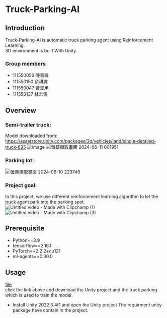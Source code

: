 # Truck-Parking-AI
## Introduction
Truck-Parking-AI is automatic truck parking agent using Reinforcement Learning.\
3D environment is built With Unity.
### Group members
- 111550056 陳晉祿
- 111550150 俞祺譯
- 111550047 黃昱承
- 111550137 林宏儒
## Overview
### Semi-trailer truck: 
Model downloaded from: https://assetstore.unity.com/packages/3d/vehicles/land/single-detailed-truck-895
![image](https://github.com/ianthefish/Truck-Parking-AI/assets/72810883/bf1a29f2-f603-4f98-8e41-16f1c08ab65b)
![螢幕擷取畫面 2024-06-11 001951](https://github.com/ianthefish/Truck-Parking-AI/assets/72810883/b47577d6-34b1-437d-a501-fc4c93468d2a)
### Parking lot:
![螢幕擷取畫面 2024-06-10 223749](https://github.com/ianthefish/Truck-Parking-AI/assets/72810883/47c251dc-cb53-49fc-b544-2db98648430d)
### Project goal:
In this project, we use different reinforcement learning algorithm to let the truck agent park into the parking spot.
![Untitled video - Made with Clipchamp (1)](https://github.com/ianthefish/Truck-Parking-AI/assets/72810883/a90a1b93-2b6b-48c8-9c08-bba0c9f591f0) 
![Untitled video - Made with Clipchamp (3)](https://github.com/ianthefish/Truck-Parking-AI/assets/72810883/e2526d7a-dee9-47bd-8c4d-4b1bd22535b4)


## Prerequisite
- Python==3.9
- tensorflow==2.16.1
- PyTorch==2.2.2+cu121
- ml-agents==0.30.0
## Usage
[file](https://github.com/ianthefish/Truck-Parking-AI/blob/main/file.md)\
click the link above and download the Unity project and the truck parking which is used to train the model.
- Install Unity 2022.3.4f1 and open the Unity project
The requirment unity package have contain in the project.


